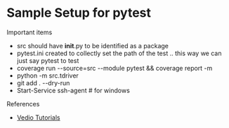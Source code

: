 # Sample Setup for pytest

Important items  
* src should have __init__.py to be identified as a package
* pytest.ini created to collectly set the path of the test .. this way we can just say pytest to test 
* coverage run --source=src --module pytest &&  coverage report -m
* python -m src.tdriver
* git add . --dry-run
* Start-Service ssh-agent # for windows 

References
* [Vedio Tutorials](https://www.youtube.com/watch?v=dw2eNCzwBkk)

